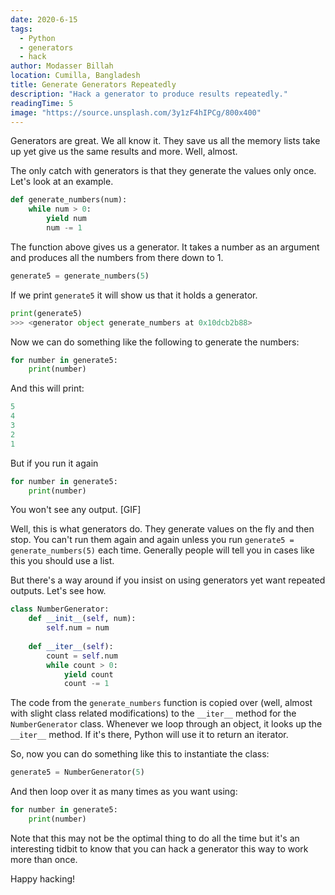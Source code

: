 ```yaml
---
date: 2020-6-15
tags:
  - Python
  - generators
  - hack
author: Modasser Billah
location: Cumilla, Bangladesh
title: Generate Generators Repeatedly
description: "Hack a generator to produce results repeatedly."
readingTime: 5
image: "https://source.unsplash.com/3y1zF4hIPCg/800x400"
---
```


Generators are great. We all know it. They save us all the memory lists take up yet give us the same results and more. Well, almost. 

The only catch with generators is that they generate the values only once. Let's look at an example.

```python
def generate_numbers(num):
    while num > 0:
        yield num
        num -= 1
```

The function above gives us a generator. It takes a number as an argument and produces all the numbers from there down to 1. 

```py
generate5 = generate_numbers(5)
```

If we print `generate5` it will show us that it holds a generator.

```py
print(generate5)
>>> <generator object generate_numbers at 0x10dcb2b88>
```

Now we can do something like the following to generate the numbers:

```py
for number in generate5:
    print(number)
```

And this will print:

```py
5
4
3
2
1
```

But if you run it again

```py
for number in generate5:
    print(number)
```

You won't see any output.
[GIF]

Well, this is what generators do. They generate values on the fly and then stop. You can't run them again and again unless you run `generate5 = generate_numbers(5)` each time. Generally people will tell you in cases like this you should use a list. 

But there's a way around if you insist on using generators yet want repeated outputs. Let's see how.

```py
class NumberGenerator:
    def __init__(self, num):
        self.num = num
        
    def __iter__(self):
        count = self.num
        while count > 0:
            yield count
            count -= 1
```

The code from the `generate_numbers` function is copied over (well, almost with slight class related modifications) to the `__iter__` method for the `NumberGenerator` class. Whenever we loop through an object, it looks up the `__iter__` method. If it's there, Python will use it to return an iterator. 

So, now you can do something like this to instantiate the class:

```py
generate5 = NumberGenerator(5)
```

And then loop over it as many times as you want using:

```py
for number in generate5:
    print(number)
```

Note that this may not be the optimal thing to do all the time but it's an interesting tidbit to know that you can hack a generator this way to work more than once. 

Happy hacking!
